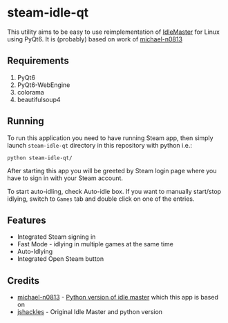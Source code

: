 # steam-idle-qt
This utility aims to be easy to use reimplementation of [IdleMaster](https://github.com/jshackles/idle_master_py) for Linux using PyQt6. It is (probably) based on work of
[michael-n0813](https://github.com/michael-n0813/linux-idle-master/)

## Requirements
1. PyQt6
2. PyQt6-WebEngine
3. colorama
4. beautifulsoup4

## Running
To run this application you need to have running Steam app, then simply launch `steam-idle-qt` directory in this repository with python i.e.:
```
python steam-idle-qt/
```
After starting this app you will be greeted by Steam login page where you have to sign in with your Steam account.

To start auto-idling, check Auto-idle box. If you want to manually start/stop idlying, switch to `Games` tab and double click on one of the entries.

## Features
- Integrated Steam signing in
- Fast Mode - idlying in multiple games at the same time
- Auto-Idlying
- Integrated Open Steam button

## Credits
- [michael-n0813](https://github.com/michael-n0813) - [Python version of idle master](https://github.com/michael-n0813/linux-idle-master/) which this app is based on
- [jshackles](https://github.com/jshackles) - Original Idle Master and python version
